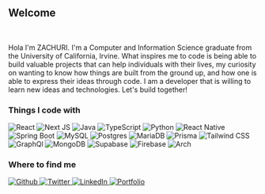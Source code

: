 <h2>Welcome</h2>

</br>

<p>
Hola I'm ZACHURI. I'm a Computer and Information Science graduate from the University of California, Irvine. What inspires me to code is being able to build valuable projects that can help individuals with their lives, my curiosity on wanting to know how things are built from the ground up, and how one is able to express their ideas through code. I am a developer that is willing to learn new ideas and technologies. Let's build together!
</p>

<h3>Things I code with</h3>
<p>
  <img alt="React" src="https://img.shields.io/badge/react-%2320232a.svg?style=for-the-badge&logo=react&logoColor=%2361DAFB" />
  <img alt="Next JS" src="https://img.shields.io/badge/Next-black?style=for-the-badge&logo=next.js&logoColor=white" />
  <img alt="Java" src="https://img.shields.io/badge/java-%23ED8B00.svg?style=for-the-badge&logo=java&logoColor=white" />
  <img alt="TypeScript" src="https://img.shields.io/badge/typescript-%23007ACC.svg?style=for-the-badge&logo=typescript&logoColor=white" />
  <img alt="Python" src="https://img.shields.io/badge/python-3670A0?style=for-the-badge&logo=python&logoColor=ffdd54" />
  <img alt="React Native" src="https://img.shields.io/badge/react_native-%2320232a.svg?style=for-the-badge&logo=react&logoColor=%2361DAFB" />
  <img alt="Spring Boot" src="https://img.shields.io/badge/spring-%236DB33F.svg?style=for-the-badge&logo=spring&logoColor=white" />
  <img alt="MySQL" src="https://img.shields.io/badge/mysql-%2300f.svg?style=for-the-badge&logo=mysql&logoColor=white" />
  <img alt="Postgres" src="https://img.shields.io/badge/postgres-%23316192.svg?style=for-the-badge&logo=postgresql&logoColor=white" />
  <img alt="MariaDB" src="https://img.shields.io/badge/MariaDB-003545?style=for-the-badge&logo=mariadb&logoColor=white" />
  <img alt="Prisma" src="https://img.shields.io/badge/Prisma-3982CE?style=for-the-badge&logo=Prisma&logoColor=white" />
  <img alt="Tailwind CSS" src="https://img.shields.io/badge/tailwindcss-%2338B2AC.svg?style=for-the-badge&logo=tailwind-css&logoColor=white" />
  <img alt="GraphQl" src="https://img.shields.io/badge/-GraphQL-E10098?style=for-the-badge&logo=graphql&logoColor=white" />
  <img alt="MongoDB" src="https://img.shields.io/badge/MongoDB-%234ea94b.svg?style=for-the-badge&logo=mongodb&logoColor=white" />
  <img alt="Supabase" src="https://img.shields.io/badge/Supabase-3ECF8E?style=for-the-badge&logo=supabase&logoColor=white" />
  <img alt="Firebase" src="https://img.shields.io/badge/Firebase-039BE5?style=for-the-badge&logo=Firebase&logoColor=white" />
  <img alt="Arch" src="https://img.shields.io/badge/Arch%20Linux-1793D1?logo=arch-linux&logoColor=fff&style=for-the-badge" />
</p>

<h3>Where to find me</h3>
  <p>
  <a href="https://github.com/zachuri" target="_blank">
    <img alt="Github" src="https://img.shields.io/badge/GitHub-%2312100E.svg?&style=for-the-badge&logo=Github&logoColor=white" />
  </a> 
  <a href="https://twitter.com/zachurii" target="_blank">
    <img alt="Twitter" src="https://img.shields.io/badge/twitter-%231DA1F2.svg?&style=for-the-badge&logo=twitter&logoColor=white" />
  </a> 
  <a href="https://www.linkedin.com/in/zachary-punsalang/" target="_blank">
    <img alt="LinkedIn" src="https://img.shields.io/badge/linkedin-%230077B5.svg?&style=for-the-badge&logo=linkedin&logoColor=white" />
  </a> 
  <a href="https://www.zachuri.com/" target="_blank">
    <img alt="Portfolio" src="https://img.shields.io/badge/My_Portfolio-685EA9.svg?&style=for-the-badge" />
  </a> 
</p>
